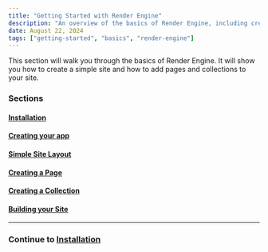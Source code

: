 ```yaml
---
title: "Getting Started with Render Engine"
description: "An overview of the basics of Render Engine, including creating a simple site, adding pages and collections, and building your site."
date: August 22, 2024
tags: ["getting-started", "basics", "render-engine"]
---
```


This section will walk you through the basics of Render Engine. It will show you how to create a simple site and how to add pages and collections to your site.

### Sections

#### [Installation](installation.md)

#### [Creating your app](creating-your-app.md)

#### [Simple Site Layout](layout.md)

#### [Creating a Page](creating-a-page.md)

#### [Creating a Collection](creating-a-collection.md)

#### [Building your Site](building-your-site.md)

---

### Continue to [Installation](installation.md)
